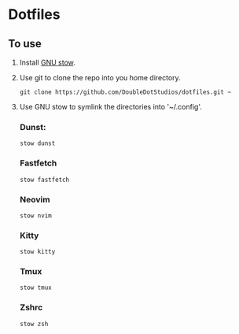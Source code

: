 # Dotfiles

## To use

1. Install [GNU stow](https://www.gnu.org/software/stow/).
2. Use git to clone the repo into you home directory.
   ```console
   git clone https://github.com/DoubleDotStudios/dotfiles.git ~
   ```
3. Use GNU stow to symlink the directories into '~/.config'.

   ### Dunst:

   ```console
   stow dunst
   ```

   ### Fastfetch

   ```console
   stow fastfetch
   ```

   ### Neovim

   ```console
   stow nvim
   ```

   ### Kitty

   ```console
   stow kitty
   ```

   ### Tmux

   ```console
   stow tmux
   ```

   ### Zshrc

   ```console
   stow zsh
   ```

